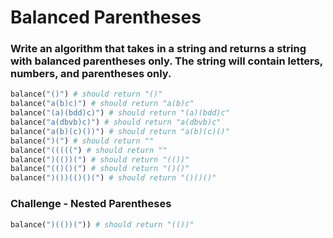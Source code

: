 # Balanced Parentheses

### Write an algorithm that takes in a string and returns a string with balanced parentheses only. The string will contain letters, numbers, and parentheses only.

```python
balance("()") # should return "()"
balance("a(b)c)") # should return "a(b)c"
balance("(a)(bdd)c)") # should return "(a)(bdd)c"
balance("a(dbvb)c)") # should return "a(dbvb)c"
balance("a(b)(c)())") # should return "a(b)(c)()"
balance(")(") # should return ""
balance("(((((") # should return ""
balance(")(())(") # should return "(())"
balance("(()()(") # should return "()()"
balance(")())(()()(") # should return "()()()"
```

### Challenge - Nested Parentheses
```python
balance(")(())(")) # should return "(())"
```
